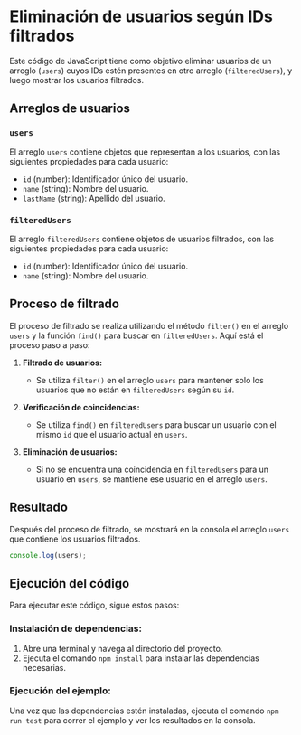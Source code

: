 # Eliminación de usuarios según IDs filtrados

Este código de JavaScript tiene como objetivo eliminar usuarios de un arreglo (`users`) cuyos IDs estén presentes en otro arreglo (`filteredUsers`), y luego mostrar los usuarios filtrados.

## Arreglos de usuarios

### `users`

El arreglo `users` contiene objetos que representan a los usuarios, con las siguientes propiedades para cada usuario:
- `id` (number): Identificador único del usuario.
- `name` (string): Nombre del usuario.
- `lastName` (string): Apellido del usuario.

### `filteredUsers`

El arreglo `filteredUsers` contiene objetos de usuarios filtrados, con las siguientes propiedades para cada usuario:
- `id` (number): Identificador único del usuario.
- `name` (string): Nombre del usuario.

## Proceso de filtrado

El proceso de filtrado se realiza utilizando el método `filter()` en el arreglo `users` y la función `find()` para buscar en `filteredUsers`. Aquí está el proceso paso a paso:

1. **Filtrado de usuarios:**
   - Se utiliza `filter()` en el arreglo `users` para mantener solo los usuarios que no están en `filteredUsers` según su `id`.

2. **Verificación de coincidencias:**
   - Se utiliza `find()` en `filteredUsers` para buscar un usuario con el mismo `id` que el usuario actual en `users`.

3. **Eliminación de usuarios:**
   - Si no se encuentra una coincidencia en `filteredUsers` para un usuario en `users`, se mantiene ese usuario en el arreglo `users`.

## Resultado

Después del proceso de filtrado, se mostrará en la consola el arreglo `users` que contiene los usuarios filtrados.

```javascript
console.log(users);
```

## Ejecución del código

Para ejecutar este código, sigue estos pasos:

### Instalación de dependencias:

1. Abre una terminal y navega al directorio del proyecto.
2. Ejecuta el comando `npm install` para instalar las dependencias necesarias.

### Ejecución del ejemplo:

Una vez que las dependencias estén instaladas, ejecuta el comando `npm run test` para correr el ejemplo y ver los resultados en la consola.
